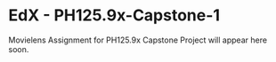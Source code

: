 # EdX - PH125.9x-Capstone-1
Movielens Assignment for PH125.9x Capstone Project will appear here soon.

